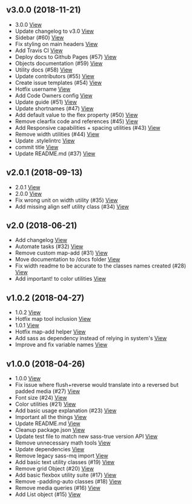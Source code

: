 ## v3.0.0 (2018-11-21)

*  3.0.0 [View](https://github.com/calidae/normandy-css/commits/)
*  Update changelog to v3.0 [View](https://github.com/calidae/normandy-css/commits/)
*  Sidebar (#60) [View](https://github.com/calidae/normandy-css/commits/)
*  Fix styling on main headers [View](https://github.com/calidae/normandy-css/commits/)
*  Add Travis CI [View](https://github.com/calidae/normandy-css/commits/)
*  Deploy docs to Github Pages (#57) [View](https://github.com/calidae/normandy-css/commits/)
*  Objects documentation (#59) [View](https://github.com/calidae/normandy-css/commits/)
*  Utility docs (#58) [View](https://github.com/calidae/normandy-css/commits/)
*  Update contributors (#55) [View](https://github.com/calidae/normandy-css/commits/)
*  Create issue templates (#54) [View](https://github.com/calidae/normandy-css/commits/)
*  Hotfix username [View](https://github.com/calidae/normandy-css/commits/)
*  Add Code Owners config [View](https://github.com/calidae/normandy-css/commits/)
*  Update guide (#51) [View](https://github.com/calidae/normandy-css/commits/)
*  Update shortnames (#47) [View](https://github.com/calidae/normandy-css/commits/)
*  Add default value to the flex property (#50) [View](https://github.com/calidae/normandy-css/commits/)
*  Remove clearfix code and references (#45) [View](https://github.com/calidae/normandy-css/commits/)
*  Add Responsive capabilities + spacing utilities (#43) [View](https://github.com/calidae/normandy-css/commits/)
*  Remove width utilities (#44) [View](https://github.com/calidae/normandy-css/commits/)
*  Update .stylelintrc [View](https://github.com/calidae/normandy-css/commits/)
*  commit title [View](https://github.com/calidae/normandy-css/commits/)
*  Update README.md (#37) [View](https://github.com/calidae/normandy-css/commits/)


## v2.0.1 (2018-09-13)

*  2.0.1 [View](https://github.com/calidae/normandy-css/commits/)
*  2.0.0 [View](https://github.com/calidae/normandy-css/commits/)
*  Fix wrong unit on width utility (#35) [View](https://github.com/calidae/normandy-css/commits/)
*  Add missing align self utility class (#34) [View](https://github.com/calidae/normandy-css/commits/)


## v2.0 (2018-06-21)

*  Add changelog [View](https://github.com/calidae/normandy-css/commits/)
*  Automate tasks (#32) [View](https://github.com/calidae/normandy-css/commits/)
*  Remove custom map-add (#31) [View](https://github.com/calidae/normandy-css/commits/)
*  Move documentation to /docs folder [View](https://github.com/calidae/normandy-css/commits/)
*  Fix width readme to be accurate to the classes names created (#28) [View](https://github.com/calidae/normandy-css/commits/)
*  Add important! to color utilities [View](https://github.com/calidae/normandy-css/commits/)


## v1.0.2 (2018-04-27)

*  1.0.2 [View](https://github.com/calidae/normandy-css/commits/)
*  Hotfix map tool inclusion [View](https://github.com/calidae/normandy-css/commits/)
*  1.0.1 [View](https://github.com/calidae/normandy-css/commits/)
*  Hotfix map-add helper [View](https://github.com/calidae/normandy-css/commits/)
*  Add sass as dependency instead of relying in system's [View](https://github.com/calidae/normandy-css/commits/)
*  Improve and fix variable names [View](https://github.com/calidae/normandy-css/commits/)


## v1.0.0 (2018-04-26)

*  1.0.0 [View](https://github.com/calidae/normandy-css/commits/)
*  Fix issue where flush+reverse would translate into a reversed but padded media (#27) [View](https://github.com/calidae/normandy-css/commits/)
*  Font size (#24) [View](https://github.com/calidae/normandy-css/commits/)
*  Color utilities (#21) [View](https://github.com/calidae/normandy-css/commits/)
*  Add basic usage explanation (#23) [View](https://github.com/calidae/normandy-css/commits/)
*  Important all the things [View](https://github.com/calidae/normandy-css/commits/)
*  Update README.md [View](https://github.com/calidae/normandy-css/commits/)
*  Cleanup package.json [View](https://github.com/calidae/normandy-css/commits/)
*  Update test file to match new sass-true version API [View](https://github.com/calidae/normandy-css/commits/)
*  Remove unnecessary math tools [View](https://github.com/calidae/normandy-css/commits/)
*  Update dependencies [View](https://github.com/calidae/normandy-css/commits/)
*  Remove legacy sass-mq import [View](https://github.com/calidae/normandy-css/commits/)
*  Add basic text utility classes (#19) [View](https://github.com/calidae/normandy-css/commits/)
*  Remove grid Object (#20) [View](https://github.com/calidae/normandy-css/commits/)
*  Add basic flexbox utility suite (#17) [View](https://github.com/calidae/normandy-css/commits/)
*  Remove -padding-auto classes (#18) [View](https://github.com/calidae/normandy-css/commits/)
*  Remove media queries (#16) [View](https://github.com/calidae/normandy-css/commits/)
*  Add List object (#15) [View](https://github.com/calidae/normandy-css/commits/)


